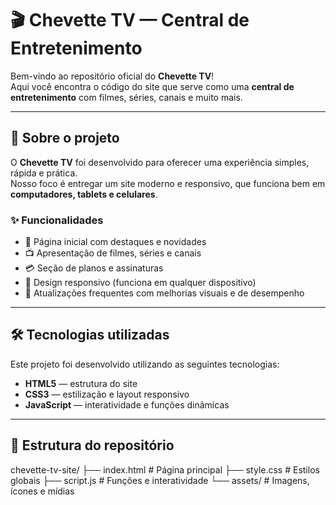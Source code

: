# 🎬 Chevette TV — Central de Entretenimento

Bem-vindo ao repositório oficial do **Chevette TV**!  
Aqui você encontra o código do site que serve como uma **central de entretenimento** com filmes, séries, canais e muito mais.

---

## 🚀 Sobre o projeto
O **Chevette TV** foi desenvolvido para oferecer uma experiência simples, rápida e prática.  
Nosso foco é entregar um site moderno e responsivo, que funciona bem em **computadores, tablets e celulares**.

### ✨ Funcionalidades
- 🌟 Página inicial com destaques e novidades  
- 📺 Apresentação de filmes, séries e canais  
- 💳 Seção de planos e assinaturas  
- 📱 Design responsivo (funciona em qualquer dispositivo)  
- 🔄 Atualizações frequentes com melhorias visuais e de desempenho  

---

## 🛠️ Tecnologias utilizadas
Este projeto foi desenvolvido utilizando as seguintes tecnologias:

- **HTML5** — estrutura do site  
- **CSS3** — estilização e layout responsivo  
- **JavaScript** — interatividade e funções dinâmicas  

---

## 📂 Estrutura do repositório

chevette-tv-site/
├── index.html # Página principal
├── style.css # Estilos globais
├── script.js # Funções e interatividade
└── assets/ # Imagens, ícones e mídias
